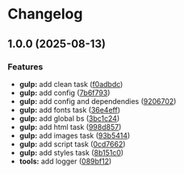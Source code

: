 # Changelog

## 1.0.0 (2025-08-13)


### Features

* **gulp:** add clean task ([f0adbdc](https://github.com/midhey/builder/commit/f0adbdcedf1e3f19621dd774be09bf235f8daa75))
* **gulp:** add config ([7b6f793](https://github.com/midhey/builder/commit/7b6f7934780a8552d6222a7c7914d670db907796))
* **gulp:** add config and dependendies ([9206702](https://github.com/midhey/builder/commit/9206702aae8679b5438ddd37348fa0f7865887a8))
* **gulp:** add fonts task ([36e4eff](https://github.com/midhey/builder/commit/36e4eff5da99d44acfca0af42c5950922a780288))
* **gulp:** add global bs ([3bc1c24](https://github.com/midhey/builder/commit/3bc1c2407ed74c4847c4dd235fce90cb77ccad98))
* **gulp:** add html task ([998d857](https://github.com/midhey/builder/commit/998d857fa1fbec88d1d31784e543f93ed088b854))
* **gulp:** add images task ([93b5414](https://github.com/midhey/builder/commit/93b541439944d62c632fc5f62fa7069053c1e14b))
* **gulp:** add script task ([0cd7662](https://github.com/midhey/builder/commit/0cd76625d2fe30ed812fc6f455edc2a5d7ffc98f))
* **gulp:** add styles task ([8b151c0](https://github.com/midhey/builder/commit/8b151c081f35d169f144a1e6dd1dc8ccfbe9beaf))
* **tools:** add logger ([089bf12](https://github.com/midhey/builder/commit/089bf122e55563f6725a6698714c49f37b092042))

